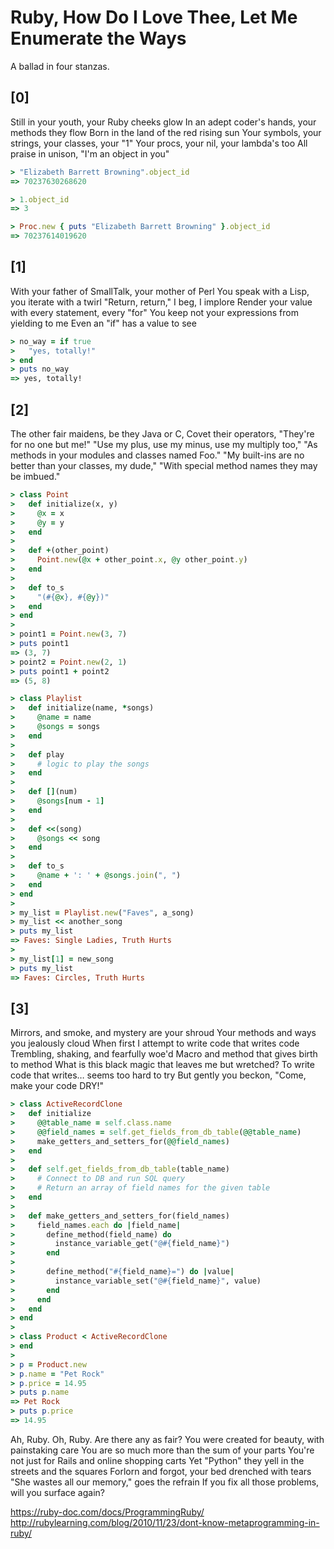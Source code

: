 # Ruby, How Do I Love Thee, Let Me Enumerate the Ways

A ballad in four stanzas.

## [0]

Still in your youth, your Ruby cheeks glow
In an adept coder's hands, your methods they flow
Born in the land of the red rising sun
Your symbols, your strings, your classes, your "1"
Your procs, your nil, your lambda's too
All praise in unison, "I'm an object in you"

```ruby
> "Elizabeth Barrett Browning".object_id
=> 70237630268620

> 1.object_id
=> 3

> Proc.new { puts "Elizabeth Barrett Browning" }.object_id
=> 70237614019620
```

## [1]

With your father of SmallTalk, your mother of Perl
You speak with a Lisp, you iterate with a twirl
"Return, return," I beg, I implore
Render your value with every statement, every "for"
You keep not your expressions from yielding to me
Even an "if" has a value to see

```ruby
> no_way = if true
>   "yes, totally!"
> end
> puts no_way
=> yes, totally!
```

## [2]

The other fair maidens, be they Java or C,
Covet their operators, "They're for no one but me!"
"Use my plus, use my minus, use my multiply too,"
"As methods in your modules and classes named Foo."
"My built-ins are no better than your classes, my dude,"
"With special method names they may be imbued."

```ruby
> class Point
>   def initialize(x, y)
>     @x = x
>     @y = y
>   end
>
>   def +(other_point)
>     Point.new(@x + other_point.x, @y other_point.y)
>   end
>
>   def to_s
>     "(#{@x}, #{@y})"
>   end
> end
>
> point1 = Point.new(3, 7)
> puts point1
=> (3, 7)
> point2 = Point.new(2, 1)
> puts point1 + point2
=> (5, 8)

> class Playlist
>   def initialize(name, *songs)
>     @name = name
>     @songs = songs
>   end
>
>   def play
>     # logic to play the songs
>   end
>
>   def [](num)
>     @songs[num - 1]
>   end
>
>   def <<(song)
>     @songs << song
>   end
>
>   def to_s
>     @name + ': ' + @songs.join(", ")
>   end
> end
>
> my_list = Playlist.new("Faves", a_song)
> my_list << another_song
> puts my_list
=> Faves: Single Ladies, Truth Hurts
>
> my_list[1] = new_song
> puts my_list
=> Faves: Circles, Truth Hurts
```

## [3]

Mirrors, and smoke, and mystery are your shroud
Your methods and ways you jealously cloud
When first I attempt to write code that writes code
Trembling, shaking, and fearfully woe'd
Macro and method that gives birth to method
What is this black magic that leaves me but wretched?
To write code that writes… seems too hard to try
But gently you beckon, "Come, make your code DRY!"

```ruby
> class ActiveRecordClone
>   def initialize
>     @@table_name = self.class.name
>     @@field_names = self.get_fields_from_db_table(@@table_name)
>     make_getters_and_setters_for(@@field_names)
>   end
>
>   def self.get_fields_from_db_table(table_name)
>     # Connect to DB and run SQL query
>     # Return an array of field names for the given table
>   end
>
>   def make_getters_and_setters_for(field_names)
>     field_names.each do |field_name|
>       define_method(field_name) do
>         instance_variable_get("@#{field_name}")
>       end
>
>       define_method("#{field_name}=") do |value|
>         instance_variable_set("@#{field_name}", value)
>       end
>     end
>   end
> end
>
> class Product < ActiveRecordClone
> end
>
> p = Product.new
> p.name = "Pet Rock"
> p.price = 14.95
> puts p.name
=> Pet Rock
> puts p.price
=> 14.95
```

Ah, Ruby. Oh, Ruby. Are there any as fair?
You were created for beauty, with painstaking care
You are so much more than the sum of your parts
You're not just for Rails and online shopping carts
Yet "Python" they yell in the streets and the squares
Forlorn and forgot, your bed drenched with tears
"She wastes all our memory," goes the refrain
If you fix all those problems, will you surface again?

https://ruby-doc.com/docs/ProgrammingRuby/
http://rubylearning.com/blog/2010/11/23/dont-know-metaprogramming-in-ruby/
